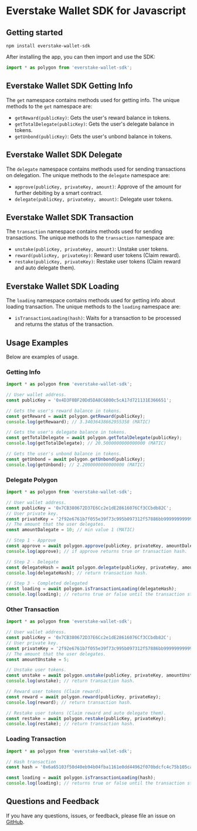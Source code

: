 # Everstake Wallet SDK for Javascript

## Getting started

```
npm install everstake-wallet-sdk
```

After installing the app, you can then import and use the SDK:

```ts
import * as polygon from 'everstake-wallet-sdk';
```

## Everstake Wallet SDK Getting Info

The `get` namespace contains methods used for getting info. The unique methods to the `get` namespace are:

- `getReward(publicKey)`: Gets the user's reward balance in tokens.
- `getTotalDelegate(publicKey)`: Gets the user's delegate balance in tokens.
- `getUnbond(publicKey)`: Gets the user's unbond balance in tokens.

## Everstake Wallet SDK Delegate

The `delegate` namespace contains methods used for sending transactions on delegation. The unique methods to the `delegate` namespace are:

- `approve(publicKey, privateKey, amount)`: Approve of the amount for further debiting by a smart contract.
- `delegate(publicKey, privateKey, amount)`: Delegate user tokens.

## Everstake Wallet SDK Transaction

The `transaction` namespace contains methods used for sending transactions. The unique methods to the `transaction` namespace are:

- `unstake(publicKey, privateKey, amount)`: Unstake user tokens.
- `reward(publicKey, privateKey)`: Reward user tokens (Claim reward).
- `restake(publicKey, privateKey)`: Restake user tokens (Claim reward and auto delegate them).

## Everstake Wallet SDK Loading

The `loading` namespace contains methods used for getting info about loading transaction. The unique methods to the `loading` namespace are:

- `isTransactionLoading(hash)`: Waits for a transaction to be processed and returns the status of the transaction.

## Usage Examples

Below are examples of usage.

### Getting Info

```ts
import * as polygon from 'everstake-wallet-sdk';

// User wallet address.
const publicKey = '0x4D3F0BF20Dd5DA8C6800c5cA17d721131E366651';

// Gets the user's reward balance in tokens.
const getReward = await polygon.getReward(publicKey);
console.log(getRewaard); // 3.34036438662955358 (MATIC)

// Gets the user's delegate balance in tokens.
const getTotalDelegate = await polygon.getTotalDelegate(publicKey);
console.log(getTotalDelegate); // 20.5000000000000000 (MATIC)

// Gets the user's unbond balance in tokens.
const getUnbond = await polygon.getUnbond(publicKey);
console.log(getUnbond); // 2.2000000000000000 (MATIC)
```

### Delegate Polygon

```ts
import * as polygon from 'everstake-wallet-sdk';

// User wallet address.
const publicKey = '0x7CB380672D37E6Cc2e1dE28616076Cf3CCbdb82C';
// User private key.
const privateKey = '2f92e6761b7f055e39f73c995b097312f57886bb99999999999999999999999';
// The amount that the user delegates.
const amountDalegate = 10; // min value 1 (MATIC)

// Step 1 - Approve
const approve = await polygon.approve(publicKey, privateKey, amountDalegate);
console.log(approve); // if approve returns true or transaction hash.

// Step 2 - Delegate
const delegateHash = await polygon.delegate(publicKey, privateKey, amountDalegate);
console.log(delegateHash); // return transaction hash.

// Step 3 - Completed delegated
const loading = await polygon.isTransactionLoading(delegateHash);
console.log(loading); // returns true or false until the transaction status is either success or failed.
```

### Other Transaction

```ts
import * as polygon from 'everstake-wallet-sdk';

// User wallet address.
const publicKey = '0x7CB380672D37E6Cc2e1dE28616076Cf3CCbdb82C';
// User private key.
const privateKey = '2f92e6761b7f055e39f73c995b097312f57886bb99999999999999999999999';
// The amount that the user delegates.
const amountUnstake = 5;

// Unstake user tokens.
const unstake = await polygon.unstake(publicKey, privateKey, amountUnstake);
console.log(unstake); // return transaction hash.

// Reward user tokens (Claim reward).
const reward = await polygon.reward(publicKey, privateKey);
console.log(reward); // return transaction hash.

// Restake user tokens (Claim reward and auto delegate them).
const restake = await polygon.restake(publicKey, privateKey);
console.log(restake); // return transaction hash.
```

### Loading Transaction

```ts
import * as polygon from 'everstake-wallet-sdk';

// Hash transaction
const hash = '0x6a65103f50d40eb94b04fba1161e0dd44962f070bdcfc4c75b105ca37b2b08b2';

const loading = await polygon.isTransactionLoading(hash);
console.log(loading); // returns true or false until the transaction status is either success or failed
```

## Questions and Feedback

If you have any questions, issues, or feedback, please file an issue
on [GitHub](https://github.com/Mol0D337/test/issues).

